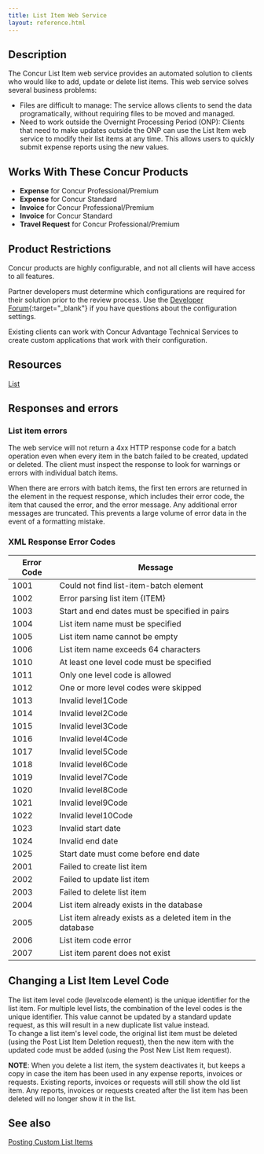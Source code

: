 ```yaml
---
title: List Item Web Service 
layout: reference.html
---
```


## Description
The Concur List Item web service provides an automated solution to clients who would like to add, update or delete list items. This web service solves several business problems:

* Files are difficult to manage: The service allows clients to send the data programatically, without requiring files to be moved and managed.
* Need to work outside the Overnight Processing Period (ONP): Clients that need to make updates outside the ONP can use the List Item web service to modify their list items at any time. This allows users to quickly submit expense reports using the new values.

## Works With These Concur Products
* **Expense** for Concur Professional/Premium
* **Expense** for Concur Standard
* **Invoice** for Concur Professional/Premium
* **Invoice** for Concur Standard
* **Travel Request** for Concur Professional/Premium

## Product Restrictions
Concur products are highly configurable, and not all clients will have access to all features.

Partner developers must determine which configurations are required for their solution prior to the review process. Use the [Developer Forum](http://forum.developer.concur.com/){:target="_blank"} if you have questions about the configuration settings.

Existing clients can work with Concur Advantage Technical Services to create custom applications that work with their configuration.

## Resources
[List][3]

## Responses and errors

###  List item errors
The web service will not return a 4xx HTTP response code for a batch operation even when every item in the batch failed to be created, updated or deleted. The client must inspect the response to look for warnings or errors with individual batch items.

When there are errors with batch items, the first ten errors are returned in the <errors> element in the request response, which includes their error code, the item that caused the error, and the error message. Any additional error messages are truncated. This prevents a large volume of error data in the event of a formatting mistake.

### XML Response Error Codes

|  Error Code |  Message |
| ----- | ----- |
|  1001 |  Could not find list-item-batch element |
|  1002 |  Error parsing list item {ITEM} |
|  1003 |  Start and end dates must be specified in pairs |
|  1004 |  List item name must be specified |
|  1005 |  List item name cannot be empty |
|  1006 |  List item name exceeds 64 characters |
|  1010 |  At least one level code must be specified |
|  1011 |  Only one level code is allowed |
|  1012 |  One or more level codes were skipped |
|  1013 |  Invalid level1Code |
|  1014 |  Invalid level2Code |
|  1015 |  Invalid level3Code |
|  1016 |  Invalid level4Code |
|  1017 |  Invalid level5Code |
|  1018 |  Invalid level6Code |
|  1019 |  Invalid level7Code |
|  1020 |  Invalid level8Code |
|  1021 |  Invalid level9Code |
|  1022 |  Invalid level10Code |
|  1023 |  Invalid start date |
|  1024 |  Invalid end date |
|  1025 |  Start date must come before end date |
|  2001 |  Failed to create list item |
|  2002 |  Failed to update list item |
|  2003 |  Failed to delete list item |
|  2004 |  List item already exists in the database |
|  2005 |  List item already exists as a deleted item in the database |
|  2006 |  List item code error |
|  2007 |  List item parent does not exist |

##  Changing a List Item Level Code

The list item level code (levelxcode element) is the unique identifier for the list item. For multiple level lists, the combination of the level codes is the unique identifier. This value cannot be updated by a standard update request, as this will result in a new duplicate list value instead.  
To change a list item's level code, the original list item must be deleted (using the Post List Item Deletion request), then the new item with the updated code must be added (using the Post New List Item request).

**NOTE**: When you delete a list item, the system deactivates it, but keeps a copy in case the item has been used in any expense reports, invoices or requests. Existing reports, invoices or requests will still show the old list item. Any reports, invoices or requests created after the list item has been deleted will no longer show it in the list.

## See also
[Posting Custom List Items][4]


[3]: /api-reference-deprecated/version-one/list-item/list-resource.html
[4]: /tools-support/reference/custom-list-items.html

